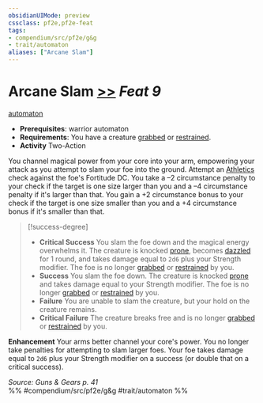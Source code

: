```yaml
---
obsidianUIMode: preview
cssclass: pf2e,pf2e-feat
tags:
- compendium/src/pf2e/g&g
- trait/automaton
aliases: ["Arcane Slam"]
---
```

# Arcane Slam  [>>](/rules/core-rulebook/chapter-9-playing-the-game.md#Actions "Two-Action") *Feat 9*  
[automaton](/rules/traits/automaton-g-g.md)  

- **Prerequisites**: warrior automaton
- **Requirements**: You have a creature [grabbed](/rules/conditions.md#Grabbed) or [restrained](/rules/conditions.md#Restrained).
- **Activity** Two-Action

You channel magical power from your core into your arm, empowering your attack as you attempt to slam your foe into the ground. Attempt an [Athletics](/compendium/skills.md#Athletics) check against the foe's Fortitude DC. You take a –2 circumstance penalty to your check if the target is one size larger than you and a –4 circumstance penalty if it's larger than that. You gain a +2 circumstance bonus to your check if the target is one size smaller than you and a +4 circumstance bonus if it's smaller than that.

> [!success-degree] 
> - **Critical Success** You slam the foe down and the magical energy overwhelms it. The creature is knocked [prone](/rules/conditions.md#Prone), becomes [dazzled](/rules/conditions.md#Dazzled) for 1 round, and takes damage equal to `2d6` plus your Strength modifier. The foe is no longer [grabbed](/rules/conditions.md#Grabbed) or [restrained](/rules/conditions.md#Restrained) by you.
> - **Success** You slam the foe down. The creature is knocked [prone](/rules/conditions.md#Prone) and takes damage equal to your Strength modifier. The foe is no longer [grabbed](/rules/conditions.md#Grabbed) or [restrained](/rules/conditions.md#Restrained) by you.
> - **Failure** You are unable to slam the creature, but your hold on the creature remains.
> - **Critical Failure** The creature breaks free and is no longer [grabbed](/rules/conditions.md#Grabbed) or [restrained](/rules/conditions.md#Restrained) by you.

**Enhancement** Your arms better channel your core's power. You no longer take penalties for attempting to slam larger foes. Your foe takes damage equal to `2d6` plus your Strength modifier on a success (or double that on a critical success).

*Source: Guns & Gears p. 41*  
%% #compendium/src/pf2e/g&g #trait/automaton %%